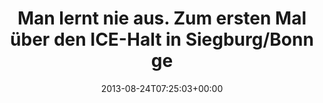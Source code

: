 ---
retweeted: false
source: <a href="https://chat.yakshed.org" rel="nofollow">chat.yakshed.org</a>
entities:
  hashtags: []
  symbols: []
  user_mentions:
  - name: RedFrog Conf
    screen_name: RedFrogConf
    indices:
    - '78'
    - '90'
    id_str: '1536594403'
    id: '1536594403'
  urls: []
display_text_range:
- '0'
- '97'
favorite_count: '0'
id_str: '371171276851019776'
truncated: false
retweet_count: '0'
id: '371171276851019776'
created_at: Sat Aug 24 07:25:03 +0000 2013
favorited: false
full_text: Man lernt nie aus. Zum ersten Mal über den ICE-Halt in Siegburg/Bonn gefreut.
  [@RedFrogConf](https://twitter.com/RedFrogConf) it is.
lang: de
tags:
- pesos/twitter
date: '2013-08-24T07:25:03+00:00'
src: https://twitter.com/bascht/status/371171276851019776
original_url: https://twitter.com/bascht/status/371171276851019776
type: twitter_tweet
text: Man lernt nie aus. Zum ersten Mal über den ICE-Halt in Siegburg/Bonn gefreut.
  [@RedFrogConf](https://twitter.com/RedFrogConf) it is.
title: Man lernt nie aus. Zum ersten Mal über den ICE-Halt in Siegburg/Bonn ge

---